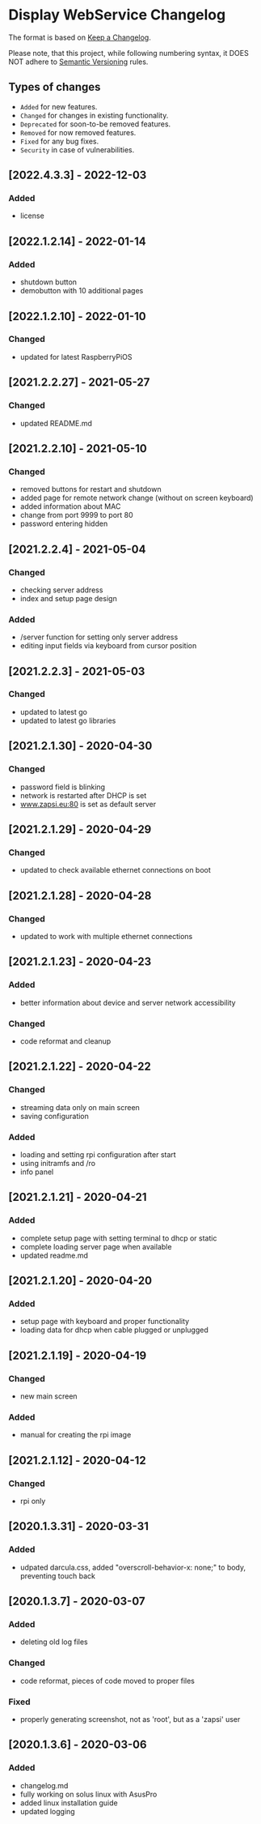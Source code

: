 # Display WebService Changelog

The format is based on [Keep a Changelog](http://keepachangelog.com/en/1.0.0/).

Please note, that this project, while following numbering syntax, it DOES NOT
adhere to [Semantic Versioning](http://semver.org/spec/v2.0.0.html) rules.

## Types of changes

* ```Added``` for new features.
* ```Changed``` for changes in existing functionality.
* ```Deprecated``` for soon-to-be removed features.
* ```Removed``` for now removed features.
* ```Fixed``` for any bug fixes.
* ```Security``` in case of vulnerabilities.


## [2022.4.3.3] - 2022-12-03

### Added
- license

## [2022.1.2.14] - 2022-01-14

### Added
- shutdown button
- demobutton with 10 additional pages

## [2022.1.2.10] - 2022-01-10

### Changed
- updated for latest RaspberryPiOS

## [2021.2.2.27] - 2021-05-27

### Changed
- updated README.md

## [2021.2.2.10] - 2021-05-10

### Changed
- removed buttons for restart and shutdown
- added page for remote network change (without on screen keyboard)
- added information about MAC
- change from port 9999 to port 80
- password entering hidden

## [2021.2.2.4] - 2021-05-04

### Changed
- checking server address
- index and setup page design

### Added
- /server function for setting only server address
- editing input fields via keyboard from cursor position

## [2021.2.2.3] - 2021-05-03

### Changed
- updated to latest go
- updated to latest go libraries

## [2021.2.1.30] - 2020-04-30

### Changed
- password field is blinking
- network is restarted after DHCP is set
- www.zapsi.eu:80 is set as default server

## [2021.2.1.29] - 2020-04-29

### Changed
- updated to check available ethernet connections on boot

## [2021.2.1.28] - 2020-04-28

### Changed
- updated to work with multiple ethernet connections

## [2021.2.1.23] - 2020-04-23

### Added
- better information about device and server network accessibility

### Changed
- code reformat and cleanup

## [2021.2.1.22] - 2020-04-22

### Changed
- streaming data only on main screen
- saving configuration

### Added
- loading and setting rpi configuration after start
- using initramfs and /ro
- info panel

## [2021.2.1.21] - 2020-04-21

### Added
- complete setup page with setting terminal to dhcp or static
- complete loading server page when available
- updated readme.md

## [2021.2.1.20] - 2020-04-20

### Added
- setup page with keyboard and proper functionality
- loading data for dhcp when cable plugged or unplugged


## [2021.2.1.19] - 2020-04-19

### Changed
- new main screen

### Added
- manual for creating the rpi image

## [2021.2.1.12] - 2020-04-12

### Changed
- rpi only

## [2020.1.3.31] - 2020-03-31

### Added
- udpated darcula.css, added "overscroll-behavior-x: none;" to body, preventing touch back

## [2020.1.3.7] - 2020-03-07

### Added
- deleting old log files

### Changed
- code reformat, pieces of code moved to proper files

### Fixed
- properly generating screenshot, not as 'root', but as a 'zapsi' user



## [2020.1.3.6] - 2020-03-06

### Added
- changelog.md
- fully working on solus linux with AsusPro
- added linux installation guide
- updated logging